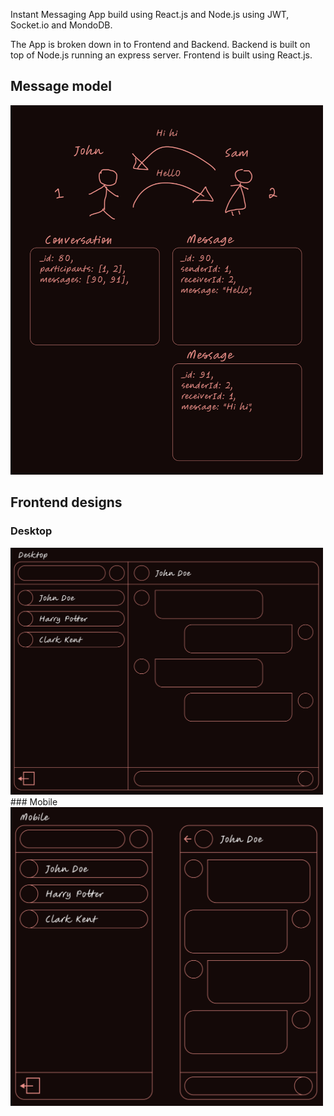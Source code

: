 Instant Messaging App build using React.js and Node.js using JWT, Socket.io and MondoDB.

The App is broken down in to Frontend and Backend. Backend is built on top of Node.js running an express server. Frontend is built using React.js.

## Message model
<img src="chat_model.png" width=500>

## Frontend designs
### Desktop
<img src="desktop_view.png" width=500>
### Mobile
<img src="mobile_view.png" width=500>
